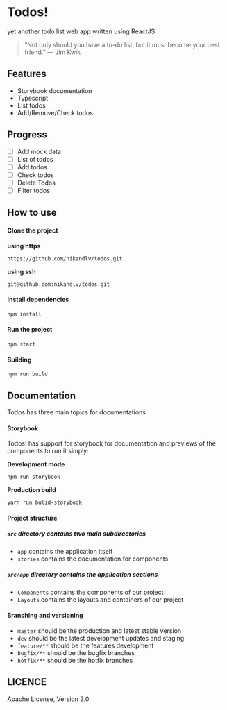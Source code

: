 # Todos!

yet another todo list web app written using ReactJS

> “Not only should you have a to-do list, but it must become your best friend.” — Jim Kwik

## Features

-   Storybook documentation
-   Typescript
-   List todos
-   Add/Remove/Check todos

## Progress

-   [ ] Add mock data
-   [ ] List of todos
-   [ ] Add todos
-   [ ] Check todos
-   [ ] Delete Todos
-   [ ] Filter todos

## How to use

#### Clone the project

**using https**

`https://github.com/nikandlv/todos.git`

**using ssh**

`git@github.com:nikandlv/todos.git`

#### Install dependencies

`npm install`

#### Run the project

`npm start`

#### Building

`npm run build`

## Documentation

Todos has three main topics for documentations

#### Storybook

Todos! has support for storybook for documentation and previews of the components to run it simply:

**Development mode**

`npm run storybook`

**Production build**

`yarn run bulid-storybook`

#### Project structure

##### `src` directory contains two main subdirectories

-   `app` contains the application itself
-   `stories` contains the documentation for components

##### `src/app` directory contains the application sections

-   `Components` contains the components of our project
-   `Layouts` contains the layouts and containers of our project

#### Branching and versioning

-   `master` should be the production and latest stable version
-   `dev` should be the latest development updates and staging
-   `feature/**` should be the features development
-   `bugfix/**` should be the bugfix branches
-   `hotfix/**` should be the hotfix branches

## LICENCE

Apache License, Version 2.0
